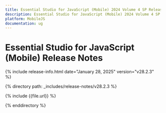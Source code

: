```yaml
---
title: Essential Studio for JavaScript (Mobile) 2024 Volume 4 SP Release Release Notes  
description: Essential Studio for JavaScript (Mobile) 2024 Volume 4 SP Release Release Notes  
platform: MobileJS
documentation: ug
---
```


# Essential Studio for JavaScript (Mobile)  Release Notes  

{% include release-info.html date="January 28, 2025"  version="v28.2.3" %}

{% directory path: _includes/release-notes/v28.2.3 %}

{% include {{file.url}} %}

{% enddirectory %}